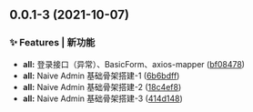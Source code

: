 ## 0.0.1-3 (2021-10-07)


### ✨ Features | 新功能

* **all:** 登录接口（异常）、BasicForm、axios-mapper ([bf08478](https://github.com/LLiuHuan/NaiveAdmin/commit/bf08478))
* **all:** Naive Admin 基础骨架搭建-1 ([6b6bdff](https://github.com/LLiuHuan/NaiveAdmin/commit/6b6bdff))
* **all:** Naive Admin 基础骨架搭建-2 ([18c4ef8](https://github.com/LLiuHuan/NaiveAdmin/commit/18c4ef8))
* **all:** Naive Admin 基础骨架搭建-3 ([414d148](https://github.com/LLiuHuan/NaiveAdmin/commit/414d148))



